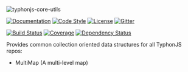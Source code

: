 ![typhonjs-core-utils](http://i.imgur.com/jEsieMQ.png)

[![Documentation](http://js.docs.typhonrt.org/typhonjs/typhonjs-core-collections/badge.svg)](http://js.docs.typhonrt.org/typhonjs/typhonjs-core-collections/)
[![Code Style](https://img.shields.io/badge/code%20style-allman-yellowgreen.svg?style=flat)](https://en.wikipedia.org/wiki/Indent_style#Allman_style)
[![License](https://img.shields.io/badge/license-MPLv2-yellowgreen.svg?style=flat)](https://github.com/typhonjs-common/typhonjs-core-collections/blob/master/LICENSE)
[![Gitter](https://img.shields.io/gitter/room/typhonjs/TyphonJS.svg)](https://gitter.im/typhonjs/TyphonJS)

[![Build Status](https://travis-ci.org/typhonjs-common/typhonjs-core-collections.svg?branch=master)](https://travis-ci.org/typhonjs-common/typhonjs-core-collections)
[![Coverage](https://img.shields.io/codecov/c/github/typhonjs-common/typhonjs-core-collections.svg)](https://codecov.io/github/typhonjs-common/typhonjs-core-collections)
[![Dependency Status](https://www.versioneye.com/user/projects/56e886b24e714c0035e76068/badge.svg?style=flat)](https://www.versioneye.com/user/projects/56e886b24e714c0035e76068)

Provides common collection oriented data structures for all TyphonJS repos:

- MultiMap (A multi-level map)

